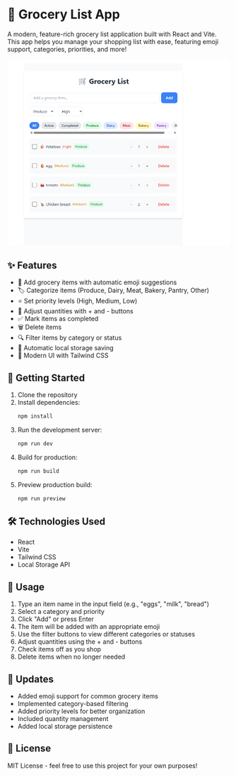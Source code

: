 # 🛒 Grocery List App

A modern, feature-rich grocery list application built with React and Vite. This app helps you manage your shopping list with ease, featuring emoji support, categories, priorities, and more!

![Grocery List App Demo](grocery-app-demo.png)

## ✨ Features

- 📝 Add grocery items with automatic emoji suggestions
- 🏷️ Categorize items (Produce, Dairy, Meat, Bakery, Pantry, Other)
- ⭐ Set priority levels (High, Medium, Low)
- 🔢 Adjust quantities with + and - buttons
- ✅ Mark items as completed
- 🗑️ Delete items
- 🔍 Filter items by category or status
- 💾 Automatic local storage saving
- 🎨 Modern UI with Tailwind CSS

## 🚀 Getting Started

1. Clone the repository
2. Install dependencies:
   ```bash
   npm install
   ```
3. Run the development server:
   ```bash
   npm run dev
   ```
4. Build for production:
   ```bash
   npm run build
   ```
5. Preview production build:
   ```bash
   npm run preview
   ```

## 🛠️ Technologies Used

- React
- Vite
- Tailwind CSS
- Local Storage API

## 📝 Usage

1. Type an item name in the input field (e.g., "eggs", "milk", "bread")
2. Select a category and priority
3. Click "Add" or press Enter
4. The item will be added with an appropriate emoji
5. Use the filter buttons to view different categories or statuses
6. Adjust quantities using the + and - buttons
7. Check items off as you shop
8. Delete items when no longer needed

## 🔄 Updates

- Added emoji support for common grocery items
- Implemented category-based filtering
- Added priority levels for better organization
- Included quantity management
- Added local storage persistence

## 📄 License

MIT License - feel free to use this project for your own purposes!
